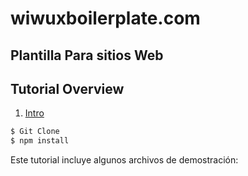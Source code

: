 # wiwuxboilerplate.com

## Plantilla Para sitios Web

## Tutorial Overview
1. [Intro](http://wiwux.dev)

```sh
$ Git Clone
$ npm install
```

Este tutorial incluye algunos archivos de demostración: